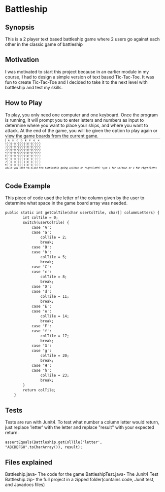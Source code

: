 # Battleship

## Synopsis
This is a 2 player text based battleship game where 2 users go against each other in the classic game of battleship

## Motivation
I was motivated to start this project because in an earlier module in my course, I had to design a simple version of text based Tic-Tac-Toe.
It was fun to create Tic-Tac-Toe and I decided to take it to the next level with battleship and test my skills. 

## How to Play
To play, you only need one computer and one keyboard. Once the program is running, it will prompt you to enter letters and numbers 
as input to determine where you want to place your ships, and where you want to attack. At the end of the game, you will be given the option 
to play again or view the game boards from the current game. 
<img src="BattleshipScreenShot.PNG" />

## Code Example
This piece of code used the letter of the column given by the user to determine what space in the game board array was needed.
```
public static int getColTile(char userColTile, char[] columnLetters) {
	    int colTile = 0;
	    switch(userColTile) {
            case 'A':
            case 'a':
                colTile = 2;
                break;
            case 'B':
            case 'b':
                colTile = 5;
                break;
            case 'C':
            case 'c':
                colTile = 8;
                break;
            case 'D':
            case 'd':
                colTile = 11;
                break;
            case 'E':
            case 'e':
                colTile = 14;
                break;
            case 'F':
            case 'f':
                colTile = 17;
                break;
            case 'G':
            case 'g':
                colTile = 20;
                break;
            case 'H':
            case 'h':
                colTile = 23;
                break;
        }
        return colTile;
    }
```

## Tests
Tests are run with Junit4. To test what number a column letter would return, just replace 'letter' with the letter and replace "result" 
with your expected return.
```
assertEquals(Battleship.getColTile('letter', "ABCDEFGH".toCharArray()), result);
```

## Files explained
Battleship.java- The code for the game
BattleshipTest.java- The Junit4 Test
Battleship.zip- the full project in a zipped folder(contains code, Junit test, and Javadocs files)
